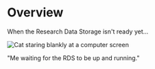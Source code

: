 # Overview

When the Research Data Storage isn't ready yet...

![Cat staring blankly at a computer screen](https://images.hindustantimes.com/img/2021/10/08/550x309/WhatsApp_Image_2021-10-08_at_5.37.05_PM_1633694844878_1633694863024.jpeg)

"Me waiting for the RDS to be up and running."